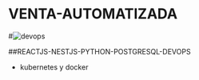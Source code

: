 # VENTA-AUTOMATIZADA
#![devops](https://github.com/user-attachments/assets/4826ea40-ade8-4d8a-9984-5db511d57c05)

##REACTJS-NESTJS-PYTHON-POSTGRESQL-DEVOPS
- kubernetes y docker
